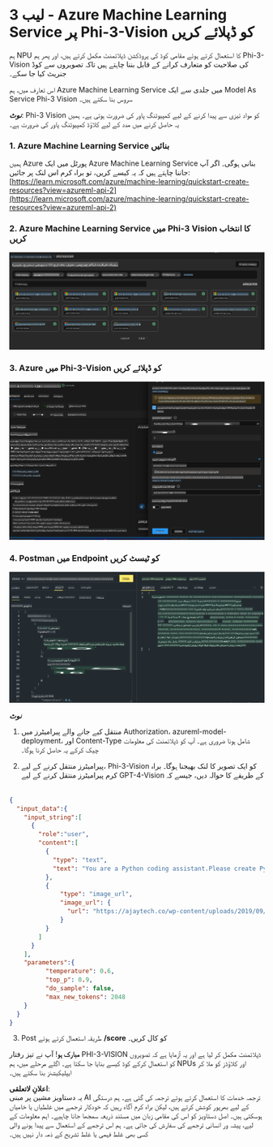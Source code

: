 # **لیب 3 - Azure Machine Learning Service پر Phi-3-Vision کو ڈپلائے کریں**

ہم NPU کا استعمال کرتے ہوئے مقامی کوڈ کی پروڈکشن ڈپلائمنٹ مکمل کرتے ہیں، اور پھر ہم Phi-3-Vision کی صلاحیت کو متعارف کرانے کے قابل بننا چاہتے ہیں تاکہ تصویروں سے کوڈ جنریٹ کیا جا سکے۔

اس تعارف میں، ہم Azure Machine Learning Service میں جلدی سے ایک Model As Service Phi-3 Vision سروس بنا سکتے ہیں۔

***نوٹ***: Phi-3 Vision کو مواد تیزی سے پیدا کرنے کے لیے کمپیوٹنگ پاور کی ضرورت ہوتی ہے۔ ہمیں یہ حاصل کرنے میں مدد کے لیے کلاؤڈ کمپیوٹنگ پاور کی ضرورت ہے۔  

### **1. Azure Machine Learning Service بنائیں**

ہمیں Azure پورٹل میں ایک Azure Machine Learning Service بنانی ہوگی۔ اگر آپ جاننا چاہتے ہیں کہ یہ کیسے کریں، تو براہ کرم اس لنک پر جائیں: [https://learn.microsoft.com/azure/machine-learning/quickstart-create-resources?view=azureml-api-2](https://learn.microsoft.com/azure/machine-learning/quickstart-create-resources?view=azureml-api-2)

### **2. Azure Machine Learning Service میں Phi-3 Vision کا انتخاب کریں**

![Catalog](../../../../../../../../../translated_images/vison_catalog.e04e9e5f2b6ff115fff30e793e54e617da07251c7b192e1a68e6b050917f45aa.ur.png)

### **3. Azure میں Phi-3-Vision کو ڈپلائے کریں**

![Deploy](../../../../../../../../../translated_images/vision_deploy.c0582d08b5d49675c643f3bedc04ae106957304f3cd4702406fa08bea80ba213.ur.png)

### **4. Postman میں Endpoint کو ٹیسٹ کریں**

![Test](../../../../../../../../../translated_images/vision_test.fb4ff33607077153c7b5dcf37648dc5a9cb550824aeba89963e6b270314fc554.ur.png)

***نوٹ***

1. منتقل کیے جانے والے پیرامیٹرز میں Authorization، azureml-model-deployment، اور Content-Type شامل ہونا ضروری ہے۔ آپ کو ڈپلائمنٹ کی معلومات چیک کرکے یہ حاصل کرنا ہوگا۔

2. پیرامیٹرز منتقل کرنے کے لیے، Phi-3-Vision کو ایک تصویر کا لنک بھیجنا ہوگا۔ براہ کرم پیرامیٹرز منتقل کرنے کے لیے GPT-4-Vision کے طریقے کا حوالہ دیں، جیسے کہ

```json

{
  "input_data":{
    "input_string":[
      {
        "role":"user",
        "content":[ 
          {
            "type": "text",
            "text": "You are a Python coding assistant.Please create Python code for image "
          },
          {
              "type": "image_url",
              "image_url": {
                "url": "https://ajaytech.co/wp-content/uploads/2019/09/index.png"
              }
          }
        ]
      }
    ],
    "parameters":{
          "temperature": 0.6,
          "top_p": 0.9,
          "do_sample": false,
          "max_new_tokens": 2048
    }
  }
}

```

3. Post طریقہ استعمال کرتے ہوئے **/score** کو کال کریں۔

**مبارک ہو**! آپ نے تیز رفتار PHI-3-VISION ڈپلائمنٹ مکمل کر لیا ہے اور یہ آزمایا ہے کہ تصویروں کو استعمال کرکے کوڈ کیسے بنایا جا سکتا ہے۔ اگلے مرحلے میں، ہم NPUs اور کلاؤڈز کو ملا کر ایپلیکیشنز بنا سکتے ہیں۔

**اعلانِ لاتعلقی**:  
یہ دستاویز مشین پر مبنی AI ترجمہ خدمات کا استعمال کرتے ہوئے ترجمہ کی گئی ہے۔ ہم درستگی کے لیے بھرپور کوشش کرتے ہیں، لیکن براہ کرم آگاہ رہیں کہ خودکار ترجمے میں غلطیاں یا خامیاں ہوسکتی ہیں۔ اصل دستاویز کو اس کی مقامی زبان میں مستند ذریعہ سمجھا جانا چاہیے۔ اہم معلومات کے لیے، پیشہ ور انسانی ترجمے کی سفارش کی جاتی ہے۔ ہم اس ترجمے کے استعمال سے پیدا ہونے والی کسی بھی غلط فہمی یا غلط تشریح کے ذمہ دار نہیں ہیں۔